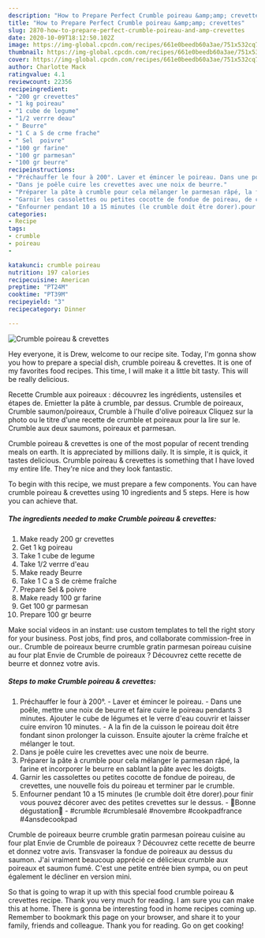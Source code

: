 ```yaml
---
description: "How to Prepare Perfect Crumble poireau &amp;amp; crevettes"
title: "How to Prepare Perfect Crumble poireau &amp;amp; crevettes"
slug: 2870-how-to-prepare-perfect-crumble-poireau-and-amp-crevettes
date: 2020-10-09T18:12:50.102Z
image: https://img-global.cpcdn.com/recipes/661e0beedb60a3ae/751x532cq70/crumble-poireau-crevettes-photo-principale-de-la-recette.jpg
thumbnail: https://img-global.cpcdn.com/recipes/661e0beedb60a3ae/751x532cq70/crumble-poireau-crevettes-photo-principale-de-la-recette.jpg
cover: https://img-global.cpcdn.com/recipes/661e0beedb60a3ae/751x532cq70/crumble-poireau-crevettes-photo-principale-de-la-recette.jpg
author: Charlotte Mack
ratingvalue: 4.1
reviewcount: 22356
recipeingredient:
- "200 gr crevettes"
- "1 kg poireau"
- "1 cube de legume"
- "1/2 verrre deau"
- " Beurre"
- "1 C a S de crme frache"
- " Sel  poivre"
- "100 gr farine"
- "100 gr parmesan"
- "100 gr beurre"
recipeinstructions:
- "Préchauffer le four à 200°. Laver et émincer le poireau. Dans une poêle, mettre une noix de beurre et faire cuire le poireau pendants 3 minutes. Ajouter le cube de légumes et le verre d&#39;eau couvrir et laisser cuire environ 10 minutes.  A la fin de la cuisson le poireau doit être fondant sinon prolonger la cuisson. Ensuite ajouter la crème fraîche et mélanger le tout."
- "Dans je poêle cuire les crevettes avec une noix de beurre."
- "Préparer la pâte à crumble pour cela mélanger le parmesan râpé, la farine et incorporer le beurre en sablant la pâte avec les doigts."
- "Garnir les cassolettes ou petites cocotte de fondue de poireau, de crevettes, une nouvelle fois du poireau et terminer par le crumble."
- "Enfourner pendant 10 a 15 minutes (le crumble doit être dorer).pour finir vous pouvez décorer avec des petites crevettes sur le dessus. 🌸Bonne dégustation🌸 #crumble #crumblesalé #novembre #cookpadfrance #4ansdecookpad"
categories:
- Recipe
tags:
- crumble
- poireau
- 

katakunci: crumble poireau  
nutrition: 197 calories
recipecuisine: American
preptime: "PT24M"
cooktime: "PT39M"
recipeyield: "3"
recipecategory: Dinner

---
```



![Crumble poireau &amp; crevettes](https://img-global.cpcdn.com/recipes/661e0beedb60a3ae/751x532cq70/crumble-poireau-crevettes-photo-principale-de-la-recette.jpg)

Hey everyone, it is Drew, welcome to our recipe site. Today, I'm gonna show you how to prepare a special dish, crumble poireau &amp; crevettes. It is one of my favorites food recipes. This time, I will make it a little bit tasty. This will be really delicious.

Recette Crumble aux poireaux : découvrez les ingrédients, ustensiles et étapes de. Emietter la pâte à crumble, par dessus. Crumble de poireaux, Crumble saumon/poireaux, Crumble à l&#39;huile d&#39;olive poireaux Cliquez sur la photo ou le titre d&#39;une recette de crumble et poireaux pour la lire sur le. Crumble aux deux saumons, poireaux et parmesan.

Crumble poireau &amp; crevettes is one of the most popular of recent trending meals on earth. It is appreciated by millions daily. It is simple, it is quick, it tastes delicious. Crumble poireau &amp; crevettes is something that I have loved my entire life. They're nice and they look fantastic.


To begin with this recipe, we must prepare a few components. You can have crumble poireau &amp; crevettes using 10 ingredients and 5 steps. Here is how you can achieve that.

<!--inarticleads1-->

##### The ingredients needed to make Crumble poireau &amp; crevettes:

1. Make ready 200 gr crevettes
1. Get 1 kg poireau
1. Take 1 cube de legume
1. Take 1/2 verrre d&#39;eau
1. Make ready  Beurre
1. Take 1 C a S de crème fraîche
1. Prepare  Sel &amp; poivre
1. Make ready 100 gr farine
1. Get 100 gr parmesan
1. Prepare 100 gr beurre


Make social videos in an instant: use custom templates to tell the right story for your business. Post jobs, find pros, and collaborate commission-free in our.. Crumble de poireaux beurre crumble gratin parmesan poireau cuisine au four plat Envie de Crumble de poireaux ? Découvrez cette recette de beurre et donnez votre avis. 

<!--inarticleads2-->

##### Steps to make Crumble poireau &amp; crevettes:

1. Préchauffer le four à 200°. - Laver et émincer le poireau. - Dans une poêle, mettre une noix de beurre et faire cuire le poireau pendants 3 minutes. Ajouter le cube de légumes et le verre d&#39;eau couvrir et laisser cuire environ 10 minutes.  - A la fin de la cuisson le poireau doit être fondant sinon prolonger la cuisson. Ensuite ajouter la crème fraîche et mélanger le tout.
1. Dans je poêle cuire les crevettes avec une noix de beurre.
1. Préparer la pâte à crumble pour cela mélanger le parmesan râpé, la farine et incorporer le beurre en sablant la pâte avec les doigts.
1. Garnir les cassolettes ou petites cocotte de fondue de poireau, de crevettes, une nouvelle fois du poireau et terminer par le crumble.
1. Enfourner pendant 10 a 15 minutes (le crumble doit être dorer).pour finir vous pouvez décorer avec des petites crevettes sur le dessus. - 🌸Bonne dégustation🌸 - #crumble #crumblesalé #novembre #cookpadfrance #4ansdecookpad


Crumble de poireaux beurre crumble gratin parmesan poireau cuisine au four plat Envie de Crumble de poireaux ? Découvrez cette recette de beurre et donnez votre avis. Transvaser la fondue de poireaux au dessus du saumon. J&#39;ai vraiment beaucoup apprécié ce délicieux crumble aux poireaux et saumon fumé. C&#39;est une petite entrée bien sympa, ou on peut également le décliner en version mini. 

So that is going to wrap it up with this special food crumble poireau &amp; crevettes recipe. Thank you very much for reading. I am sure you can make this at home. There is gonna be interesting food in home recipes coming up. Remember to bookmark this page on your browser, and share it to your family, friends and colleague. Thank you for reading. Go on get cooking!
